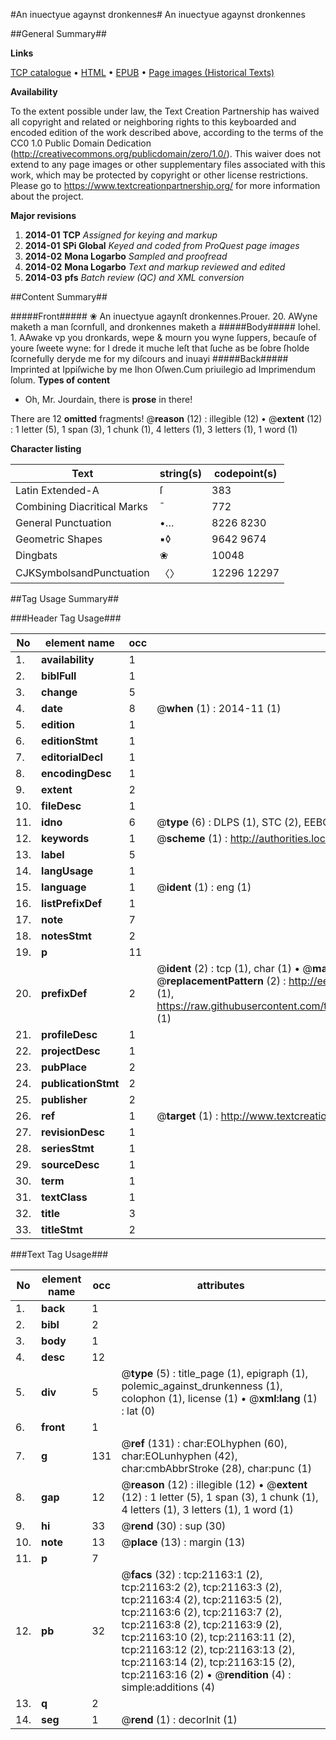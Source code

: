 #An inuectyue agaynst dronkennes#
An inuectyue agaynst dronkennes

##General Summary##

**Links**

[TCP catalogue](http://www.ota.ox.ac.uk/tcp/)  • 
[HTML](http://tei.it.ox.ac.uk/tcp/Texts-HTML/free/A04/A04068.html)  • 
[EPUB](http://tei.it.ox.ac.uk/tcp/Texts-EPUB/free/A04/A04068.epub) • 
[Page images (Historical Texts)](https://historicaltexts.jisc.ac.uk/eebo-99855661e)

**Availability**

To the extent possible under law, the Text Creation Partnership has waived all copyright and related or neighboring rights to this keyboarded and encoded edition of the work described above, according to the terms of the CC0 1.0 Public Domain Dedication (http://creativecommons.org/publicdomain/zero/1.0/). This waiver does not extend to any page images or other supplementary files associated with this work, which may be protected by copyright or other license restrictions. Please go to https://www.textcreationpartnership.org/ for more information about the project.

**Major revisions**

1. __2014-01__ __TCP__ *Assigned for keying and markup*
1. __2014-01__ __SPi Global__ *Keyed and coded from ProQuest page images*
1. __2014-02__ __Mona Logarbo__ *Sampled and proofread*
1. __2014-02__ __Mona Logarbo__ *Text and markup reviewed and edited*
1. __2014-03__ __pfs__ *Batch review (QC) and XML conversion*

##Content Summary##

#####Front#####
❀ An inuectyue agaynſt dronkennes.Prouer. 20. AWyne maketh a man ſcornfull, and dronkennes maketh a 
#####Body#####
Iohel. 1. AAwake vp you dronkards, wepe & mourn you wyne ſuppers, becauſe of youre ſweete wyne: for I drede it muche leſt that ſuche as be ſobre ſholde ſcornefully deryde me for my diſcours and inuayi
#####Back#####
Imprinted at Ippiſwiche by me Ihon Oſwen.Cum priuilegio ad Imprimendum ſolum.
**Types of content**

  * Oh, Mr. Jourdain, there is **prose** in there!

There are 12 **omitted** fragments! 
 @__reason__ (12) : illegible (12)  •  @__extent__ (12) : 1 letter (5), 1 span (3), 1 chunk (1), 4 letters (1), 3 letters (1), 1 word (1)

**Character listing**


|Text|string(s)|codepoint(s)|
|---|---|---|
|Latin Extended-A|ſ|383|
|Combining             Diacritical Marks|̄|772|
|General Punctuation|•…|8226 8230|
|Geometric Shapes|▪◊|9642 9674|
|Dingbats|❀|10048|
|CJKSymbolsandPunctuation|〈〉|12296 12297|

##Tag Usage Summary##

###Header Tag Usage###

|No|element name|occ|attributes|
|---|---|---|---|
|1.|__availability__|1||
|2.|__biblFull__|1||
|3.|__change__|5||
|4.|__date__|8| @__when__ (1) : 2014-11 (1)|
|5.|__edition__|1||
|6.|__editionStmt__|1||
|7.|__editorialDecl__|1||
|8.|__encodingDesc__|1||
|9.|__extent__|2||
|10.|__fileDesc__|1||
|11.|__idno__|6| @__type__ (6) : DLPS (1), STC (2), EEBO-CITATION (1), PROQUEST (1), VID (1)|
|12.|__keywords__|1| @__scheme__ (1) : http://authorities.loc.gov/ (1)|
|13.|__label__|5||
|14.|__langUsage__|1||
|15.|__language__|1| @__ident__ (1) : eng (1)|
|16.|__listPrefixDef__|1||
|17.|__note__|7||
|18.|__notesStmt__|2||
|19.|__p__|11||
|20.|__prefixDef__|2| @__ident__ (2) : tcp (1), char (1)  •  @__matchPattern__ (2) : ([0-9\-]+):([0-9IVX]+) (1), (.+) (1)  •  @__replacementPattern__ (2) : http://eebo.chadwyck.com/downloadtiff?vid=$1&page=$2 (1), https://raw.githubusercontent.com/textcreationpartnership/Texts/master/tcpchars.xml#$1 (1)|
|21.|__profileDesc__|1||
|22.|__projectDesc__|1||
|23.|__pubPlace__|2||
|24.|__publicationStmt__|2||
|25.|__publisher__|2||
|26.|__ref__|1| @__target__ (1) : http://www.textcreationpartnership.org/docs/. (1)|
|27.|__revisionDesc__|1||
|28.|__seriesStmt__|1||
|29.|__sourceDesc__|1||
|30.|__term__|1||
|31.|__textClass__|1||
|32.|__title__|3||
|33.|__titleStmt__|2||


###Text Tag Usage###

|No|element name|occ|attributes|
|---|---|---|---|
|1.|__back__|1||
|2.|__bibl__|2||
|3.|__body__|1||
|4.|__desc__|12||
|5.|__div__|5| @__type__ (5) : title_page (1), epigraph (1), polemic_against_drunkenness (1), colophon (1), license (1)  •  @__xml:lang__ (1) : lat (0)|
|6.|__front__|1||
|7.|__g__|131| @__ref__ (131) : char:EOLhyphen (60), char:EOLunhyphen (42), char:cmbAbbrStroke (28), char:punc (1)|
|8.|__gap__|12| @__reason__ (12) : illegible (12)  •  @__extent__ (12) : 1 letter (5), 1 span (3), 1 chunk (1), 4 letters (1), 3 letters (1), 1 word (1)|
|9.|__hi__|33| @__rend__ (30) : sup (30)|
|10.|__note__|13| @__place__ (13) : margin (13)|
|11.|__p__|7||
|12.|__pb__|32| @__facs__ (32) : tcp:21163:1 (2), tcp:21163:2 (2), tcp:21163:3 (2), tcp:21163:4 (2), tcp:21163:5 (2), tcp:21163:6 (2), tcp:21163:7 (2), tcp:21163:8 (2), tcp:21163:9 (2), tcp:21163:10 (2), tcp:21163:11 (2), tcp:21163:12 (2), tcp:21163:13 (2), tcp:21163:14 (2), tcp:21163:15 (2), tcp:21163:16 (2)  •  @__rendition__ (4) : simple:additions (4)|
|13.|__q__|2||
|14.|__seg__|1| @__rend__ (1) : decorInit (1)|
